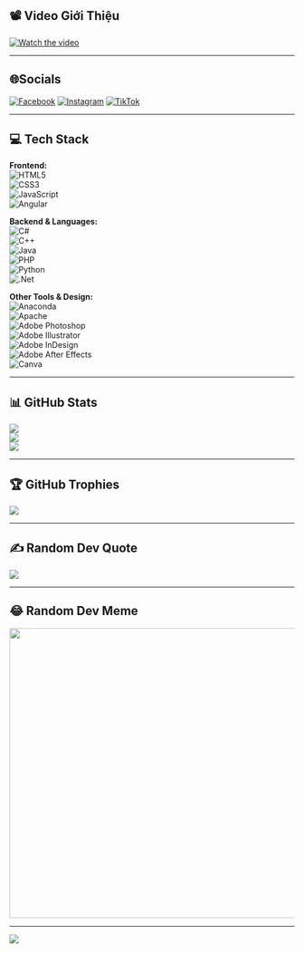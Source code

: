 
## 📽️ Video Giới Thiệu  
[![Watch the video](https://img.youtube.com/vi/3-bEqi-lDoY/0.jpg)](https://www.youtube.com/watch?v=3-bEqi-lDoY&autoplay=1)

---

## 🌐Socials
[![Facebook](https://img.shields.io/badge/Facebook-%231877F2.svg?logo=Facebook&logoColor=white)](https://facebook.com/https://www.facebook.com/Hon.Ty.739326) [![Instagram](https://img.shields.io/badge/Instagram-%23E4405F.svg?logo=Instagram&logoColor=white)](https://instagram.com/https://www.instagram.com/hon.ty.739326) [![TikTok](https://img.shields.io/badge/TikTok-%23000000.svg?logo=TikTok&logoColor=white)](https://tiktok.com/@https://www.tiktok.com/@conbebin?_t=ZS-8vKqIibbEyV&_r=1) 

---

## 💻 Tech Stack  
**Frontend:**  
![HTML5](https://img.shields.io/badge/html5-%23E34F26.svg?style=plastic&logo=html5&logoColor=white)  
![CSS3](https://img.shields.io/badge/css3-%231572B6.svg?style=plastic&logo=css3&logoColor=white)  
![JavaScript](https://img.shields.io/badge/javascript-%23323330.svg?style=plastic&logo=javascript&logoColor=%23F7DF1E)  
![Angular](https://img.shields.io/badge/angular-%23DD0031.svg?style=plastic&logo=angular&logoColor=white)

**Backend & Languages:**  
![C#](https://img.shields.io/badge/c%23-%23239120.svg?style=plastic&logo=c-sharp&logoColor=white)  
![C++](https://img.shields.io/badge/c++-%2300599C.svg?style=plastic&logo=c%2B%2B&logoColor=white)  
![Java](https://img.shields.io/badge/java-%23ED8B00.svg?style=plastic&logo=java&logoColor=white)  
![PHP](https://img.shields.io/badge/php-%23777BB4.svg?style=plastic&logo=php&logoColor=white)  
![Python](https://img.shields.io/badge/python-3670A0?style=plastic&logo=python&logoColor=ffdd54)  
![.Net](https://img.shields.io/badge/.NET-5C2D91?style=plastic&logo=.net&logoColor=white)

**Other Tools & Design:**  
![Anaconda](https://img.shields.io/badge/Anaconda-%2344A833.svg?style=plastic&logo=anaconda&logoColor=white)  
![Apache](https://img.shields.io/badge/apache-%23D42029.svg?style=plastic&logo=apache&logoColor=white)  
![Adobe Photoshop](https://img.shields.io/badge/adobephotoshop-%2331A8FF.svg?style=plastic&logo=adobephotoshop&logoColor=white)  
![Adobe Illustrator](https://img.shields.io/badge/adobeillustrator-%23FF9A00.svg?style=plastic&logo=adobeillustrator&logoColor=white)  
![Adobe InDesign](https://img.shields.io/badge/Adobe%20InDesign-49021F?style=plastic&logo=adobeindesign&logoColor=white)  
![Adobe After Effects](https://img.shields.io/badge/Adobe%20After%20Effects-9999FF.svg?style=plastic&logo=Adobe%20After%20Effects&logoColor=white)  
![Canva](https://img.shields.io/badge/Canva-%2300C4CC.svg?style=plastic&logo=Canva&logoColor=white)

---

## 📊 GitHub Stats  
![](https://github-readme-stats.vercel.app/api?username=Thachhien-Github&theme=radical&hide_border=false&include_all_commits=false&count_private=false)<br/>
![](https://github-readme-streak-stats.herokuapp.com/?user=Thachhien-Github&theme=radical&hide_border=false)<br/>
![](https://github-readme-stats.vercel.app/api/top-langs/?username=Thachhien-Github&theme=radical&hide_border=false&include_all_commits=false&count_private=false&layout=compact)

---

## 🏆 GitHub Trophies  
![](https://github-trophies.vercel.app/?username=Thachhien-Github&theme=radical&no-frame=false&no-bg=false&margin-w=4)

---

## ✍️ Random Dev Quote  
![](https://quotes-github-readme.vercel.app/api?type=horizontal&theme=radical)

---

## 😂 Random Dev Meme  
<img src="https://random-memer.herokuapp.com/" width="512px"/>

---

[![](https://visitcount.itsvg.in/api?id=Thachhien-Github&icon=0&color=0)](https://visitcount.itsvg.in)
